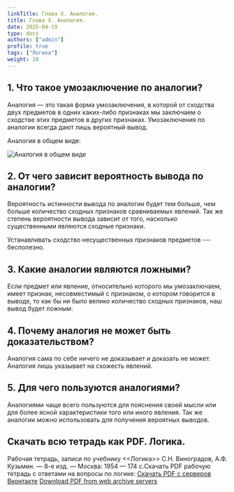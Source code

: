 ```yaml
---
linkTitle: Глава X. Аналогия.
title: Глава X. Аналогия.
date: 2025-04-19
type: docs
authors: ["admin"]
profile: true
tags: ["Логика"]
weight: 10
---
```


## 1. Что такое умозаключение по аналогии?

Аналогия — это такая форма умозаключения, в которой от сходства двух предметов в одних каких-либо признаках мы заключаем о сходстве этих предметов в других признаках. Умозаключения по аналогии всегда дают лишь вероятный вывод.

Аналогия в общем виде:

![Аналогия в общем виде](https://sun9-40.userapi.com/impg/f52fgvYvjzJUE9XJHyglxeUnqZ6v2wgrmtDtEg/r6a-3a49wwY.jpg?size=570x141&quality=95&sign=c95e911bf32c8184c027a21998bec617&type=album)

## 2. От чего зависит вероятность вывода по аналогии?

Вероятность истинности вывода по аналогии будет тем больше, чем больше  количество сходных признаков сравниваемых явлений. Так же степень вероятности вывода зависит от того, насколько существенными являются сходные признаки.

Устанавливать сходство несущественных признаков предметов --- бесполезно.

## 3. Какие аналогии являются ложными?

Если предмет или явление, относительно которого мы умозаключаем, имеет признак, несовместимый с признаком, о котором говорится в выводе, то как бы ни было велико количество сходных признаков, наш вывод будет ложным.

## 4. Почему аналогия не может быть доказательством?

Аналогия сама по себе ничего не доказывает и доказать не может. Аналогия лишь указывает на схожесть явлений.

## 5. Для чего пользуются аналогиями?

Аналогиями чаще всего пользуются для пояснения своей мысли или для более ясной характеристики того или иного явления. Так же аналогии можно использовать для получения вероятных выводов.

## Скачать всю тетрадь как PDF. Логика.

Рабочая тетрадь, записи по учебнику <<Логика>> С.Н. Виноградов, А.Ф. Кузьмин. — 8-е изд. — Москва: 1954 — 174 c.Скачать PDF рабочую тетрадь с ответами на вопросы по логике: [Скачать PDF с серверов Вконтакте](https://vk.com/doc-228086099_684103229) [Download PDF from web archive servers](https://ia800808.us.archive.org/34/items/logika-vladin-1-2025/Logika_Vladin_1_2025.pdf)